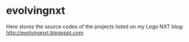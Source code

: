 # evolvingnxt
Here stores the source codes of the projects listed on my Lego NXT blog:
http://evolvingnxt.blogspot.com
